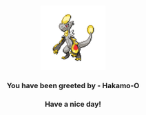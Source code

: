 <p align="center">
            <img src="https://raw.githubusercontent.com/PokeAPI/sprites/master/sprites/pokemon/783.png" width="150" height="150">
          </p>
          <h3 align="center">You have been greeted by - <b>Hakamo-O</b></h3>
          <h3 align="center">Have a nice day!</h3>
        